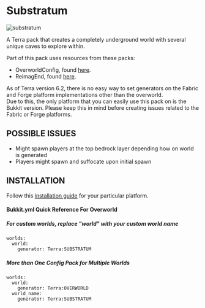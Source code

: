 # Substratum
![substratum](https://github.com/DeathShadez/Substratum/assets/51402617/6774bb7a-f23a-47e8-aa32-d88870293da9)


A Terra pack that creates a completely underground world with several unique caves to explore within.

Part of this pack uses resources from these packs:
- OverworldConfig, found [here](https://github.com/PolyhedralDev/TerraOverworldConfig).
- ReimagEnd, found [here](https://github.com/justaureus/ReimagEND).


As of Terra version 6.2, there is no easy way to set generators on the Fabric and Forge platform implementations other than the overworld.  
Due to this, the only platform that you can easily use this pack on is the Bukkit version.  Please keep this in mind before creating issues related to the Fabric or Forge platforms.

## POSSIBLE ISSUES
- Might spawn players at the top bedrock layer depending how on world is generated
- Players might spawn and suffocate upon initial spawn

## INSTALLATION
Follow this [installation guide](https://terra.polydev.org/install/index.html) for your particular platform.

#### Bukkit.yml Quick Reference For Overworld
##### For custom worlds, replace "world" with your custom world name
```
worlds:
  world:
    generator: Terra:SUBSTRATUM
```
##### More than One Config Pack for Multiple Worlds 
```
worlds:
  world:
    generator: Terra:OVERWORLD
  world_name:
    generator: Terra:SUBSTRATUM
```
